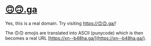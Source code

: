 # [🙃🙃.ga](https://🙃🙃.ga/)

Yes, this is a real domain. Try visiting [https://🙃🙃.ga/](https://🙃🙃.ga/)!

The 🙃🙃 emojis are translated into ASCII (punycode) which is then becomes a real URL [https://xn--b48ha.ga/](https://xn--b48ha.ga/).

